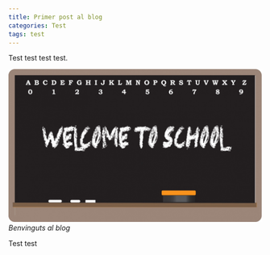 ```yaml
---
title: Primer post al blog
categories: Test
tags: test
---
```


Test test test test.

![Benvinguts](/assets/welcome.jpg)
_Benvinguts al blog_

Test test